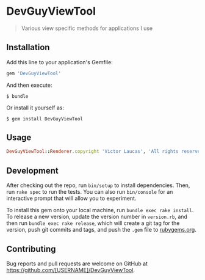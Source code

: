 # DevGuyViewTool

> Various view specific methods for applications I use

## Installation

Add this line to your application's Gemfile:

```ruby
gem 'DevGuyViewTool'
```

And then execute:

    $ bundle

Or install it yourself as:

    $ gem install DevGuyViewTool

## Usage

```ruby
DevGuyViewTool::Renderer.copyright 'Victor Laucas', 'All rights reserved'
```

## Development

After checking out the repo, run `bin/setup` to install dependencies. Then, run `rake spec` to run the tests. You can also run `bin/console` for an interactive prompt that will allow you to experiment.

To install this gem onto your local machine, run `bundle exec rake install`. To release a new version, update the version number in `version.rb`, and then run `bundle exec rake release`, which will create a git tag for the version, push git commits and tags, and push the `.gem` file to [rubygems.org](https://rubygems.org).

## Contributing

Bug reports and pull requests are welcome on GitHub at https://github.com/[USERNAME]/DevGuyViewTool.
